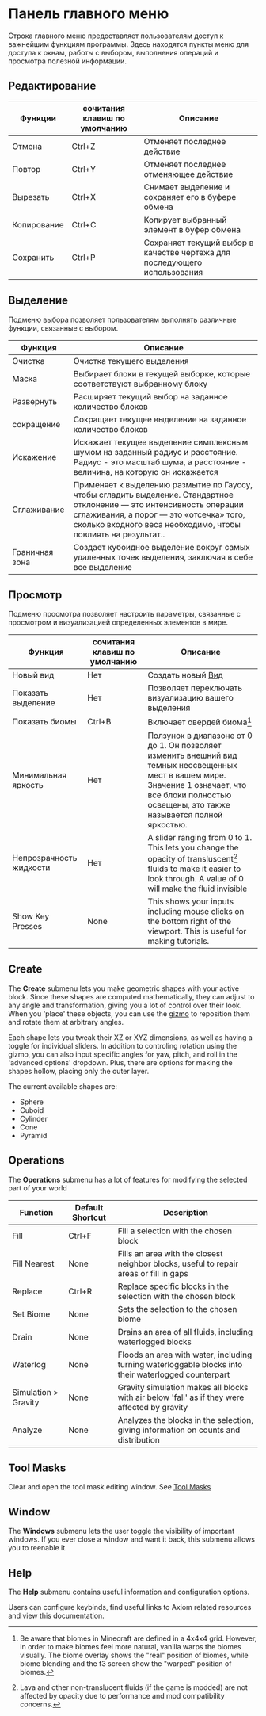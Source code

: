 # Панель главного меню
Строка главного меню предоставляет пользователям доступ к важнейшим функциям программы. Здесь находятся пункты меню для доступа к окнам, работы с выбором, выполнения операций и просмотра полезной информации.

## Редактирование
    
| Функции        | сочитания клавиш по умолчанию | Описание                                              |
|----------------|------------------|----------------------------------------------------------|
| Отмена         | Ctrl+Z           | Отменяет последнее действие                              |
| Повтор         | Ctrl+Y           | Отменяет последнее отменяющее действие                   |
| Вырезать       | Ctrl+X           | Снимает выделение и сохраняет его в буфере обмена        |
| Копирование    | Ctrl+C           | Копирует выбранный элемент в буфер обмена                |
| Сохранить      | Ctrl+P           | Сохраняет текущий выбор в качестве чертежа для последующего использования |

## Выделение
    
Подменю выбора позволяет пользователям выполнять различные функции, связанные с выбором.
    
| Функция  | Описание                     |
|----------|------------------------------|
| Очистка  | Очистка текущего выделения   |
| Маска    | Выбирает блоки в текущей выборке, которые соответствуют выбранному блоку |
| Развернуть | Расширяет текущий выбор на заданное количество блоков |
| сокращение | Сокращает текущее выделение на заданное количество блоков |
| Искажение  | Искажает текущее выделение симплексным шумом на заданный радиус и расстояние. Радиус - это масштаб шума, а расстояние - величина, на которую он искажается |
| Сглаживание | Применяет к выделению размытие по Гауссу, чтобы сгладить выделение. Стандартное отклонение — это интенсивность операции сглаживания, а порог — это «отсечка» того, сколько входного веса необходимо, чтобы повлиять на результат.. |
| Граничная зона | Создает кубоидное выделение вокруг самых удаленных точек выделения, заключая в себе все выделение |

## Просмотр

Подменю просмотра позволяет настроить параметры, связанные с просмотром и визуализацией определенных элементов в мире.

| Функция        | сочитания клавиш по умолчанию | Описание |
|----------------|------------------|-------------|
| Новый вид       | Нет             | Создать новый [Вид](views.html) |
| Показать выделение | Нет             | Позволяет переключать визуализацию вашего выделения |
| Показать биомы    | Ctrl+B           | Включает овердей биома[^note1] |
| Минимальная яркость | Нет             | Ползунок в диапазоне от 0 до 1. Он позволяет изменить внешний вид темных неосвещенных мест в вашем мире. Значение 1 означает, что все блоки полностью освещены, это также называется полной яркостью. 
| Непрозрачность жидкости  | Нет            | A slider ranging from 0 to 1. This lets you change the opacity of transluscent[^note2] fluids to make it easier to look through. A value of 0 will make the fluid invisible |
| Show Key Presses| None            | This shows your inputs including mouse clicks on the bottom right of the viewport. This is useful for making tutorials. |

[^note1]: Be aware that biomes in Minecraft are defined in a 4x4x4 grid. However, in order to make biomes feel more natural, vanilla warps the biomes visually. The biome overlay shows the "real" position of biomes, while biome blending and the f3 screen show the "warped" position of biomes.
    
[^note2]: Lava and other non-translucent fluids (if the game is modded) are not affected by opacity due to performance and mod compatibility concerns.

## Create
    
The **Create** submenu lets you make geometric shapes with your active block. Since these shapes are computed mathematically, they can adjust to any angle and transformation, giving you a lot of control over their look. When you 'place' these objects, you can use the [gizmo](gizmos.md) to reposition them and rotate them at arbitrary angles.
    
Each shape lets you tweak their XZ or XYZ dimensions, as well as having a toggle for individual sliders. In addition to controling rotation using the gizmo, you can also input specific angles for yaw, pitch, and roll in the 'advanced options' dropdown. Plus, there are options for making the shapes hollow, placing only the outer layer.
    
The current available shapes are:    
 - Sphere
 - Cuboid
 - Cylinder
 - Cone
 - Pyramid

## Operations
    
The **Operations** submenu has a lot of features for modifying the selected part of your world 
    
| Function             | Default Shortcut | Description  |
|----------------------|------------------|--------------|
| Fill                 | Ctrl+F           | Fill a selection with the chosen block |
| Fill Nearest         | None             | Fills an area with the closest neighbor blocks, useful to repair areas or fill in gaps |
| Replace              | Ctrl+R           | Replace specific blocks in the selection with the chosen block |
| Set Biome            | None             | Sets the selection to the chosen biome |
| Drain                | None             | Drains an area of all fluids, including waterlogged blocks |
| Waterlog             | None             | Floods an area with water, including turning waterloggable blocks into their waterlogged counterpart |
| Simulation > Gravity | None             | Gravity simulation makes all blocks with air below 'fall' as if they were affected by gravity |
| Analyze              | None             | Analyzes the blocks in the selection, giving information on counts and distribution |

## Tool Masks
    
Clear and open the tool mask editing window. See [Tool Masks](toolmasks.md)

## Window
    
The **Windows** submenu lets the user toggle the visibility of important windows. If you ever close a window and want it back, this submenu allows you to reenable it.
    
## Help
    
The **Help** submenu contains useful information and configuration options.

Users can configure keybinds, find useful links to Axiom related resources and view this documentation.
